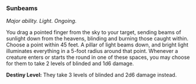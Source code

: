 ### Sunbeams

_Major ability. Light. Ongoing._

You drag a pointed finger from the sky to your target, sending beams of sunlight down from the heavens, blinding and burning those caught within. Choose a point within 45 feet. A pillar of light beams down, and bright light illuminates everything in a 5-foot radius around that point. Whenever a creature enters or starts the round in one of these spaces, you may choose for them to take 2 levels of blinded and 1d6 damage.

**Destiny Level:**
They take 3 levels of blinded and 2d6 damage instead.
